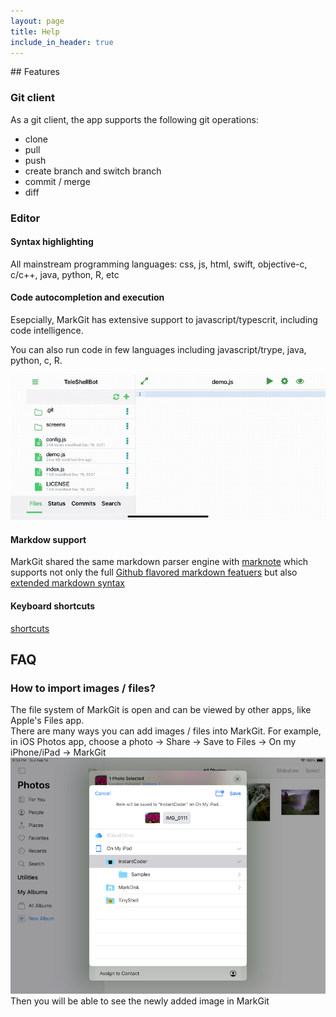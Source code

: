 ```yaml
---
layout: page
title: Help
include_in_header: true
---
```

<div id="toc"></div>
## Features

### Git client
As a git client, the app supports the following git operations:
- clone
- pull
- push
- create branch and switch branch
- commit / merge
- diff

### Editor
#### Syntax highlighting
All mainstream programming languages: css, js, html, swift, objective-c, c/c++, java, python, R, etc

#### Code autocompletion and execution
Esepcially, MarkGit has extensive support to javascript/typescrit, including code intelligence.

You can also run code in few languages including javascript/trype, java, python, c, R.

![js support](../assets/videos/js-support.GIF)

#### Markdow support
MarkGit shared the same markdown parser engine with [marknote](https://marknoteapp.com/) which supports not only the full
[Github flavored markdown featuers](https://marknoteapp.com/doc/Markdown%20Quick%20Reference) but also [extended markdown syntax](https://marknoteapp.com/doc/extended%20markdown) 

#### Keyboard shortcuts

[shortcuts](../shortcuts/)


## FAQ
### How to import images / files?

The file system of MarkGit is open and can be viewed by other apps, like Apple's Files app.   
There are many ways you can add images / files into MarkGit. 
For example, in iOS Photos app, choose a photo -> Share -> Save to Files -> On my iPhone/iPad -> MarkGit
![](../assets/images/import-image.png)
Then you will be able to see the newly added image in MarkGit

